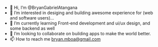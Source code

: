 - 👋 Hi, I’m @BryanGabrielAtangana
- 👀 I’m interested in desiging and building awesome experience for (web and software users)...
- 🌱 I’m currently learning Front-end development and ui/ux design, and some backend as well
- 💞️ I’m looking to collaborate on building apps to make the world better.
- 📫 How to reach me bryan.mboa@gmail.com

<!---
BryanGabrielAtangana/BryanGabrielAtangana is a ✨ special ✨ repository because its `README.md` (this file) appears on your GitHub profile.
You can click the Preview link to take a look at your changes.
--->
